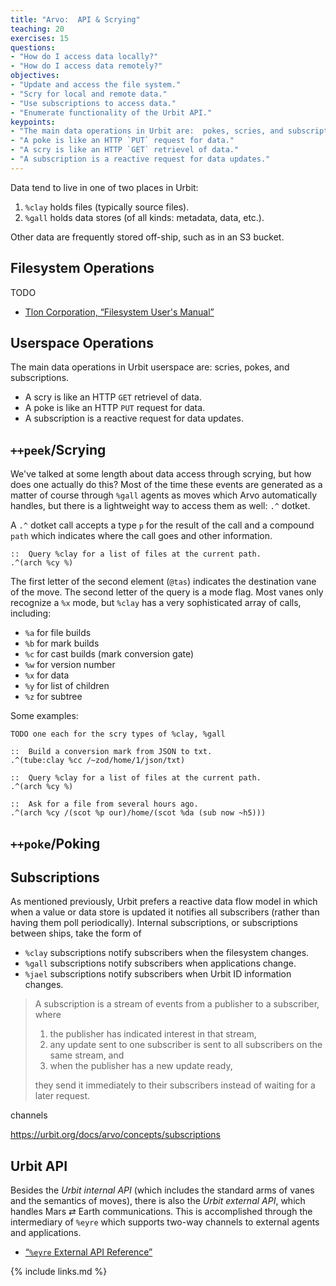 ```yaml
---
title: "Arvo:  API & Scrying"
teaching: 20
exercises: 15
questions:
- "How do I access data locally?"
- "How do I access data remotely?"
objectives:
- "Update and access the file system."
- "Scry for local and remote data."
- "Use subscriptions to access data."
- "Enumerate functionality of the Urbit API."
keypoints:
- "The main data operations in Urbit are:  pokes, scries, and subscriptions."
- "A poke is like an HTTP `PUT` request for data."
- "A scry is like an HTTP `GET` retrievel of data."
- "A subscription is a reactive request for data updates."
---
```


Data tend to live in one of two places in Urbit:

1. `%clay` holds files (typically source files).
2. `%gall` holds data stores (of all kinds:  metadata, data, etc.).

Other data are frequently stored off-ship, such as in an S3 bucket.


##  Filesystem Operations

TODO

- [Tlon Corporation, “Filesystem User's Manual”](https://urbit.org/using/os/filesystem)


##  Userspace Operations

The main data operations in Urbit userspace are:  scries, pokes, and subscriptions.

- A scry is like an HTTP `GET` retrievel of data.
- A poke is like an HTTP `PUT` request for data.
- A subscription is a reactive request for data updates.

##  `++peek`/Scrying

We've talked at some length about data access through scrying, but how does one actually do this?  Most of the time these events are generated as a matter of course through `%gall` agents as moves which Arvo automatically handles, but there is a lightweight way to access them as well:  `.^` dotket.

A `.^` dotket call accepts a type `p` for the result of the call and a compound `path` which indicates where the call goes and other information.

```
::  Query %clay for a list of files at the current path.
.^(arch %cy %)
```

The first letter of the second element (`@tas`) indicates the destination vane of the move.  The second letter of the query is a mode flag.  Most vanes only recognize a `%x` mode, but `%clay` has a very sophisticated array of calls, including:

- `%a` for file builds
- `%b` for mark builds
- `%c` for cast builds (mark conversion gate)
- `%w` for version number
- `%x` for data
- `%y` for list of children
- `%z` for subtree

Some examples:

```
TODO one each for the scry types of %clay, %gall

::  Build a conversion mark from JSON to txt.
.^(tube:clay %cc /~zod/home/1/json/txt)

::  Query %clay for a list of files at the current path.
.^(arch %cy %)

::  Ask for a file from several hours ago.
.^(arch %cy /(scot %p our)/home/(scot %da (sub now ~h5)))
```


##  `++poke`/Poking

##  Subscriptions

As mentioned previously, Urbit prefers a reactive data flow model in which when a value or data store is updated it notifies all subscribers (rather than having them poll periodically).  Internal subscriptions, or subscriptions between ships, take the form of

- `%clay` subscriptions notify subscribers when the filesystem changes.
- `%gall` subscriptions notify subscribers when applications change.
- `%jael` subscriptions notify subscribers when Urbit ID information changes.

> A subscription is a stream of events from a publisher to a subscriber, where
>
> 1. the publisher has indicated interest in that stream,
> 2. any update sent to one subscriber is sent to all subscribers on the same stream, and
> 3. when the publisher has a new update ready,
>
> they send it immediately to their subscribers instead of waiting for a later request.

channels

https://urbit.org/docs/arvo/concepts/subscriptions

##  Urbit API

Besides the _Urbit internal API_ (which includes the standard arms of vanes and the semantics of moves), there is also the _Urbit external API_, which handles Mars ⇄ Earth communications.  This is accomplished through the intermediary of `%eyre` which supports two-way channels to external agents and applications.

- [“`%eyre` External API Reference”](https://urbit.org/docs/arvo/eyre/external-api-ref)

{% include links.md %}
